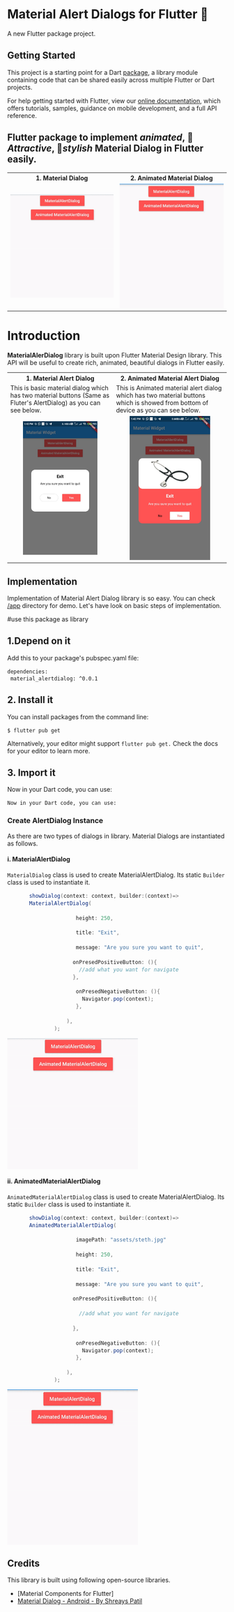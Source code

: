 # Material Alert Dialogs for Flutter 📱

A new Flutter package project.

## Getting Started

This project is a starting point for a Dart
[package](https://flutter.dev/developing-packages/),
a library module containing code that can be shared easily across
multiple Flutter or Dart projects.

For help getting started with Flutter, view our 
[online documentation](https://flutter.dev/docs), which offers tutorials, 
samples, guidance on mobile development, and a full API reference.

## Flutter package  to implement *animated*, 🥰 *Attractive*, 🎨*stylish* Material Dialog in Flutter easily.

<table style="width:100%">
  <tr>
    <th><b>1. Material Dialog<b></b></th>
    <th>2. Animated Material Dialog</th> 
  </tr>
  <tr>
    <td><img src="gifs/alert.gif"/></td>
    <td><img src="gifs/animated.gif"/></td>
  </tr>
</table>

# Introduction

**MaterialAlerDialog** library is built upon Flutter Material Design library. This API will be useful to create rich, animated, beautiful dialogs in Flutter  easily. 

<table style="width:100%">
  <tr>
    <th><b>1. Material Alert Dialog<b></b></th>
    <th>2. Animated Material Alert Dialog</th>
  </tr>
  <tr>
    <td>This is basic material dialog which has two material buttons (Same as Fluter's AlertDialog) as you can see below.</td>
    <td>This is Animated material alert  dialog which has two material buttons which is showed from bottom of device as you can see below.</td> 
  </tr>
  <tr>
    <td align="center"><img src="gifs/alert.jpg" width="75%"/></td>
    <td align="center"><img src="gifs/animated.jpg" width="75%"/></td> 
  </tr>
</table>

## Implementation
Implementation of Material Alert Dialog library is so easy. You can check [/app](/app) directory for demo. Let's have look on basic steps of implementation.

#use this package as library
## 1.Depend on it
 Add this to your package's pubspec.yaml file:
 ```
 dependencies:
  material_alertdialog: ^0.0.1
 ```
## 2. Install it
You can install packages from the command line:
```
$ flutter pub get
```
Alternatively, your editor might support `flutter pub get.` Check the docs for your editor to learn more.

## 3. Import it
Now in your Dart code, you can use:
```
Now in your Dart code, you can use:
```
### Create AlertDialog Instance
As there are two types of dialogs in library. Material Dialogs are instantiated as follows.
#### i. MaterialAlertDialog
`MaterialDialog` class is used to create MaterialAlertDialog. Its static `Builder` class is used to instantiate it. 
```java
       showDialog(context: context, builder:(context)=>
       MaterialAlertDialog(

                      height: 250,

                      title: "Exit",

                      message: "Are you sure you want to quit",

                     onPresedPositiveButton: (){
                       //add what you want for navigate
                     },

                      onPresedNegativeButton: (){
                        Navigator.pop(context);
                      },

                   ),
               );
```

<img align="center" src="gifs/alert.gif" width="300"/>


#### ii. AnimatedMaterialAlertDialog
`AnimatedMaterialAlertDialog` class is used to create MaterialAlertDialog. Its static `Builder` class is used to instantiate it. 
```java
       showDialog(context: context, builder:(context)=>
       AnimatedMaterialAlertDialog(
                      
                      imagePath: "assets/steth.jpg"
                      
                      height: 250,

                      title: "Exit",

                      message: "Are you sure you want to quit",

                     onPresedPositiveButton: (){
                     
                       //add what you want for navigate
                       
                     },

                      onPresedNegativeButton: (){
                        Navigator.pop(context);
                      },

                   ),
               );
```

<img style="text_align:center" align="center" src="gifs/animated.gif" width="300"/>

## Credits
This library is built using following open-source libraries.
- [Material Components for Flutter]
- [Material Dialog - Android - By Shreays Patil](https://github.com/PatilShreyas/MaterialDialog-Android/)


